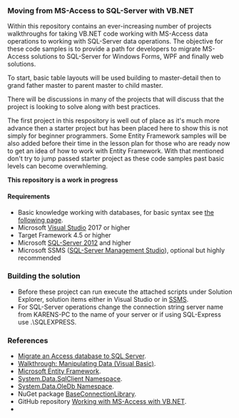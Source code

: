 ### Moving from MS-Access to SQL-Server with VB.NET

Within this repository contains an ever-increasing number of projects walkthroughs for taking VB.NET code working with MS-Access data operations to working with SQL-Server data operations. The objective for these code samples is to provide a path for developers to migrate MS-Access solutions to SQL-Server for Windows Forms, WPF and finally web solutions.

To start, basic table layouts will be used building to master-detail then to grand father master to parent master to child master. 

There will be discussions in many of the projects that will discuss that the project is looking to solve along with best practices.

The first project in this respository is well out of place as it's much more advance then a starter project but has been placed here to show this is not simply for beginner programmers. Some Entity Framework samples will be also added before their time in the lesson plan for those who are ready now to get an idea of how to work with Entity Framework. With that mentioned don't try to jump passed starter project as these code samples past basic levels can become overwhleming.

**This repository is a work in progress**

#### Requirements
- Basic knowledge working with databases, for basic syntax see [the following page](https://www.w3schools.com/sql/default.asp).
- Microsoft [Visual Studio](https://visualstudio.microsoft.com/) 2017 or higher
- Target Framework 4.5 or higher
- Microsoft [SQL-Server 2012](https://www.microsoft.com/en-us/sql-server/sql-server-2017?&OCID=AID739534_SEM_qJcWCEdr&MarinID=sqJcWCEdr_258104131131_microsoft%20sql%20server_e_c__49923480701_aud-394034018130:kwd-294748417622_) and higher
- Microsoft SSMS ([SQL-Server Management Studio](https://docs.microsoft.com/en-us/sql/ssms/download-sql-server-management-studio-ssms?view=sql-server-2017)), optional but highly recommended

### Building the solution
- Before these project can run execute the attached scripts under Solution Explorer, solution items either in Visual Studio or in [SSMS](https://docs.microsoft.com/en-us/sql/ssms/download-sql-server-management-studio-ssms?view=sql-server-2017). 
- For SQL-Server operations change the connection string server name from KARENS-PC to the name of your server or if using SQL-Express use .\SQLEXPRESS.

### References
- [Migrate an Access database to SQL Server](https://support.office.com/en-us/article/migrate-an-access-database-to-sql-server-7bac0438-498a-4f53-b17b-cc22fc42c979).
- [Walkthrough: Manipulating Data (Visual Basic)](https://docs.microsoft.com/en-us/dotnet/framework/data/adonet/sql/linq/walkthrough-manipulating-data-visual-basic).
- [Microsoft Entity Framework](https://docs.microsoft.com/en-us/dotnet/framework/data/adonet/ef/overview).
- [System.Data.SqlClient Namespace](https://docs.microsoft.com/en-us/dotnet/api/system.data.sqlclient?view=netframework-4.8).
- [System.Data.OleDb Namespace](https://docs.microsoft.com/en-us/dotnet/api/system.data.oledb?view=netframework-4.8).
- NuGet package [BaseConnectionLibrary](https://www.nuget.org/packages/BaseConnectionLibrary/1.0.3#).
- GitHub repository [Working with MS-Access with VB.NET](http://example.com).
- 